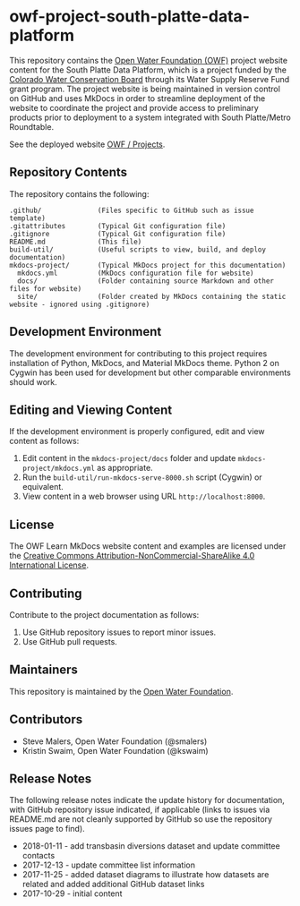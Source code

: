# owf-project-south-platte-data-platform #

This repository contains the [Open Water Foundation (OWF)](http://openwaterfoundation.org/) project website content for
the South Platte Data Platform, which is a project funded by the
[Colorado Water Conservation Board](http://cwcb.state.co.us) through its Water Supply Reserve Fund grant program.
The project website is being maintained in version control on GitHub and uses MkDocs in order to streamline deployment of the
website to coordinate the project and provide access to preliminary products prior to deployment
to a system integrated with South Platte/Metro Roundtable.

See the deployed website [OWF / Projects](http://projects.openwaterfoundation.org/owf-proj-south-platte-data-platform/).

## Repository Contents ##

The repository contains the following:

```text
.github/              (Files specific to GitHub such as issue template)
.gitattributes        (Typical Git configuration file)
.gitignore            (Typical Git configuration file)
README.md             (This file)
build-util/           (Useful scripts to view, build, and deploy documentation)
mkdocs-project/       (Typical MkDocs project for this documentation)
  mkdocs.yml          (MkDocs configuration file for website)
  docs/               (Folder containing source Markdown and other files for website)
  site/               (Folder created by MkDocs containing the static website - ignored using .gitignore)

```

## Development Environment ##

The development environment for contributing to this project requires installation of Python, MkDocs, and Material MkDocs theme.
Python 2 on Cygwin has been used for development but other comparable environments should work.

## Editing and Viewing Content ##

If the development environment is properly configured, edit and view content as follows:

1. Edit content in the `mkdocs-project/docs` folder and update `mkdocs-project/mkdocs.yml` as appropriate.
2. Run the `build-util/run-mkdocs-serve-8000.sh` script (Cygwin) or equivalent.
3. View content in a web browser using URL `http://localhost:8000`.

## License ##

The OWF Learn MkDocs website content and examples are licensed under the
[Creative Commons Attribution-NonCommercial-ShareAlike 4.0 International License](https://creativecommons.org/licenses/by-nc-sa/4.0).

## Contributing ##

Contribute to the project documentation as follows:

1. Use GitHub repository issues to report minor issues.
2. Use GitHub pull requests.

## Maintainers ##

This repository is maintained by the [Open Water Foundation](http://openwaterfoundation.org/).

## Contributors ##

* Steve Malers, Open Water Foundation (@smalers)
* Kristin Swaim, Open Water Foundation (@kswaim)

## Release Notes ##

The following release notes indicate the update history for documentation, with GitHub repository issue indicated,
if applicable (links to issues via README.md are not cleanly supported by GitHub so use the repository issues page to find).

* 2018-01-11 - add transbasin diversions dataset and update committee contacts
* 2017-12-13 - update committee list information
* 2017-11-25 - added dataset diagrams to illustrate how datasets are related and added additional GitHub dataset links
* 2017-10-29 - initial content
